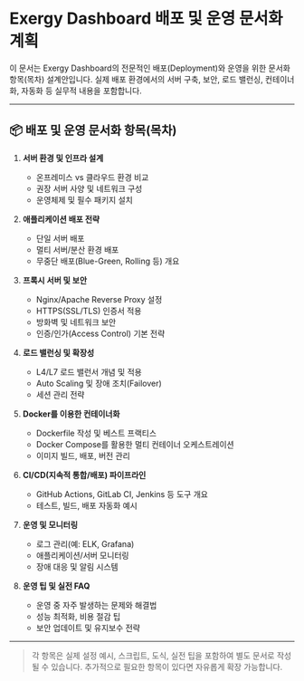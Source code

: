 # Exergy Dashboard 배포 및 운영 문서화 계획

이 문서는 Exergy Dashboard의 전문적인 배포(Deployment)와 운영을 위한 문서화 항목(목차) 설계안입니다. 실제 배포 환경에서의 서버 구축, 보안, 로드 밸런싱, 컨테이너화, 자동화 등 실무적 내용을 포함합니다.

---

## 📦 배포 및 운영 문서화 항목(목차)

1. **서버 환경 및 인프라 설계**
    - 온프레미스 vs 클라우드 환경 비교
    - 권장 서버 사양 및 네트워크 구성
    - 운영체제 및 필수 패키지 설치

2. **애플리케이션 배포 전략**
    - 단일 서버 배포
    - 멀티 서버/분산 환경 배포
    - 무중단 배포(Blue-Green, Rolling 등) 개요

3. **프록시 서버 및 보안**
    - Nginx/Apache Reverse Proxy 설정
    - HTTPS(SSL/TLS) 인증서 적용
    - 방화벽 및 네트워크 보안
    - 인증/인가(Access Control) 기본 전략

4. **로드 밸런싱 및 확장성**
    - L4/L7 로드 밸런서 개념 및 적용
    - Auto Scaling 및 장애 조치(Failover)
    - 세션 관리 전략

5. **Docker를 이용한 컨테이너화**
    - Dockerfile 작성 및 베스트 프랙티스
    - Docker Compose를 활용한 멀티 컨테이너 오케스트레이션
    - 이미지 빌드, 배포, 버전 관리

6. **CI/CD(지속적 통합/배포) 파이프라인**
    - GitHub Actions, GitLab CI, Jenkins 등 도구 개요
    - 테스트, 빌드, 배포 자동화 예시

7. **운영 및 모니터링**
    - 로그 관리(예: ELK, Grafana)
    - 애플리케이션/서버 모니터링
    - 장애 대응 및 알림 시스템

8. **운영 팁 및 실전 FAQ**
    - 운영 중 자주 발생하는 문제와 해결법
    - 성능 최적화, 비용 절감 팁
    - 보안 업데이트 및 유지보수 전략

---

> 각 항목은 실제 설정 예시, 스크립트, 도식, 실전 팁을 포함하여 별도 문서로 작성될 수 있습니다. 추가적으로 필요한 항목이 있다면 자유롭게 확장 가능합니다. 